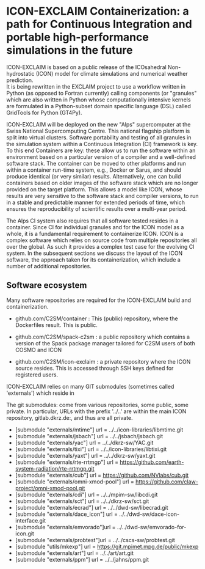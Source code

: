 # ICON-EXCLAIM Containerization:  a path for Continuous Integration and portable high-performance simulations in the future

ICON-EXCLAIM is based on a public release of the ICOsahedral Non-hydrostatic (ICON) model for climate simulations and numerical weather prediction.  
It is being rewritten in the EXCLAIM project to use a workflow written in Python (as opposed to Fortran currently) calling components (or "granules" 
which are also written in Python whose computationally intensive kernels are formulated in a Python-subset domain specific language (DSL) called 
GridTools for Python (GT4Py).  

ICON-EXCLAIM will be deployed on the new "Alps" supercomputer at the Swiss National Supercomputing Centre.  This national flagship platform is split 
into virtual clusters.  Software portability and testing of all granules in the simulation system within a Continuous Integration (CI) framework is 
key.  To this end Containers are key:  these allow us to run the software within an environment based on a particular version of a compiler 
and a well-defined software stack.  The container can be moved to other platforms and run within a container run-time system, e.g., Docker or Sarus, 
and should produce identical (or very similar) results.  Alternatively, one can build containers based on older images of the software stack which
are no longer provided on the target platform.  This allows a model like ICON, whose results are very sensitive to the software stack and compiler 
versions, to run in a stable and predictable manner for extended periods of time, which ensures the reproducibility of scientific results over
a multi-year period.

The Alps CI system also requires that all software tested resides in a container.  Since CI for individual granules and for the ICON model as a 
whole, it is a fundamental requirement to containerize ICON.  ICON is a complex software which relies on source code from multiple repositories 
all over the global.  As such it provides a complex test case for the evolving CI system.  In the subsequent sections we discuss the layout of
the ICON software, the approach taken for its containerization, which include a number of additional repositories.

## Software ecosystem

Many software repositories are required for the ICON-EXCLAIM build and containerization.   


-	github.com/C2SM/container	:  This (public) repository, where the Dockerfiles result.  This is public.  

- github.com/C2SM/spack-c2sm : a public repository which contains a version of the Spack package manager tailored for C2SM users of both COSMO and ICON

-	github.com/C2SM/icon-exclaim :  a private repository where the ICON source resides.  This is accessed through SSH keys defined for registered users.

ICON-EXCLAIM relies on many GIT submodules (sometimes called 'externals') which reside in 

The git submodules:  come from various repositories, some public, some private.  In particular, URLs with the prefix '../..' are within the main ICON repository,  gitlab.dkrz.de:, and thus are all private.

- [submodule "externals/mtime"] url = ../../icon-libraries/libmtime.git
- [submodule "externals/jsbach"] url = ../../jsbach/jsbach.git
- [submodule "externals/yac"]	url = ../../dkrz-sw/YAC.git
- [submodule "externals/tixi"] url = ../../icon-libraries/libtixi.git
- [submodule "externals/yaxt"] url = ../../dkrz-sw/yaxt.git
- [submodule "externals/rte-rrtmgp"] url = https://github.com/earth-system-radiation/rte-rrtmgp.git
- [submodule "externals/cub"] url = https://github.com/NVlabs/cub.git
- [submodule "externals/omni-xmod-pool"] url = https://github.com/claw-project/omni-xmod-pool.git
- [submodule "externals/cdi"]	url = ../../mpim-sw/libcdi.git
- [submodule "externals/sct"]	url = ../../dkrz-sw/sct.git
- [submodule "externals/ecrad"]	url = ../../dwd-sw/libecrad.git
- [submodule "externals/dace_icon"]	url = ../../dwd-sw/dace-icon-interface.git
- [submodule "externals/emvorado"]url = ../../dwd-sw/emvorado-for-icon.git
- [submodule "externals/probtest"]url = ../../cscs-sw/probtest.git
- [submodule "utils/mkexp"] url = https://git.mpimet.mpg.de/public/mkexp
- [submodule "externals/art"]	url = ../../art/art.git
- [submodule "externals/ppm"]	url = ../../jahns/ppm.git

